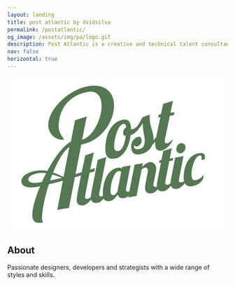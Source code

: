 ```yaml
---
layout: landing
title: post atlantic by dvidsilva
permalink: /postatlantic/
og_image: /assets/img/pa/logo.gif
description: Post Atlantic is a creative and technical talent consultancy
nav: false
horizontal: true
---
```

<div class="projects" style="background: white;padding: 16px 32px;">
  <img src="/assets/img/pa/logo.gif" alt="santo cabron" >
</div>

## About

Passionate designers, developers and strategists with a wide range of styles and skills.
